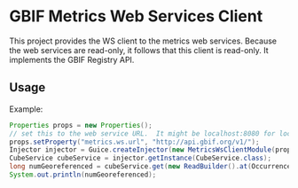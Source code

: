 # GBIF Metrics Web Services Client

This project provides the WS client to the metrics web services. Because the web services are read-only, it follows that
this client is read-only. It implements the GBIF Registry API.

## Usage

Example:

```java
Properties props = new Properties();
// set this to the web service URL.  It might be localhost:8080 for local development
props.setProperty("metrics.ws.url", "http://api.gbif.org/v1/");
Injector injector = Guice.createInjector(new MetricsWsClientModule(props));
CubeService cubeService = injector.getInstance(CubeService.class);
long numGeoreferenced = cubeService.get(new ReadBuilder().at(OccurrenceCube.IS_GEOREFERENCED, true));
System.out.println(numGeoreferenced);
````
